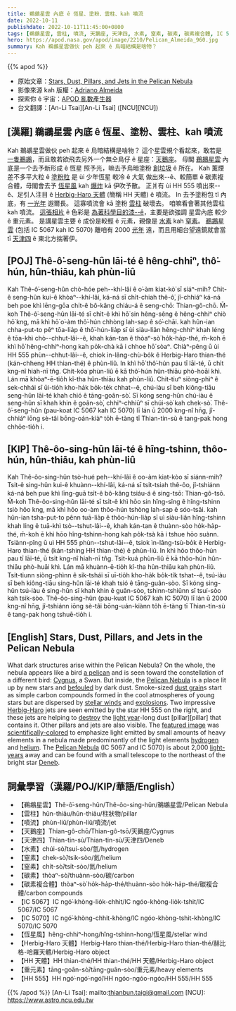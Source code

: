 ```yaml
---
title: 鵜鶘星雲 內底 ê 恆星、塗粉、雲柱、kah 噴流
date: 2022-10-11
publishdate: 2022-10-11T11:45:00+0800
tags: [鵜鶘星雲, 雲柱, 噴流, 天鵝座, 天津四, 水素, 窒素, 碳素, 碳素複合體, IC 5067, IC 5070, 恆星風, HH 天體, 重元素, HH 555]
hero: https://apod.nasa.gov/apod/image/2210/Pelican_Almeida_960.jpg
summary: Kah 鵜鶘星雲做伙 peh 起來 ê 烏暗結構是啥物？
---
```


{{% apod %}}

- 原始文章：[Stars, Dust, Pillars, and Jets in the Pelican Nebula](https://apod.nasa.gov/apod/ap221011.html)
- 影像來源 kah 版權：[Adriano Almeida](https://www.instagram.com/north.stargazer/)
- 探索你 ê 宇宙：[APOD 亂數產生器](http://apod.nasa.gov/apod/random_apod.html)
- 台文翻譯：[An-Li Tsai][An-Li Tsai] ([NCU][NCU])

## [漢羅] 鵜鶘星雲 內底 ê 恆星、塗粉、雲柱、kah 噴流
Kah 鵜鶘星雲做伙 peh 起來 ê 烏暗結構是啥物？
這个星雲規个看起來，敢若是 [一隻鵜鶘][a pelican]，而且敢若欲飛去另外一个無仝鳥仔 ê 星座：[天鵝座][Cygnus]。
毋閣 [鵜鶘星雲][Pelican Nebula 1] 內底是一个去予新形成 ê 恆星 照予光，嘛去予烏暗塗粉 [創垃圾][befouled] ê 所在。
Kah 薰煙差不多平大粒 ê [塗粉粒][dust grain] 是 ùi 少年恆星 較冷 ê 大氣 做出來--ê、較簡單 ê 碳素複合體，毋閣會去予 [恆星風][stellar winds] kah [爆炸][explosions] kā 伊吹予散。
正爿有 ùi HH 555 噴出來--ê、足引人注目 ê [Herbig-Haro 天體][Herbig-Haro]  (簡稱 HH 天體) ê 噴流。
In 去予塗粉包 tī 內底，有 [一光年][light year] 遐爾長。
這寡噴流會 kā 塗粉 [雲柱][pillar t] 破壞去。
咱嘛看會著其他雲柱 kah 噴流。
[這張相片][featured image] ê 色彩是 [為著科學目的漆--ê][scientifically-colored]，主要是欲強調 星雲內底 較少 ê 重元素。
是講星雲主要 ê 成份是較輕 ê 元素，親像是 [水素][hydrogen] kah [窒素][helium]。
[鵜鶘星雲][Pelican Nebula 2] (包括 IC 5067 kah IC 5070) 離咱有 2000 [光年][light-years] 遠，而且用細台望遠鏡就會當 tī [天津四][Deneb] ê 東北方揣著伊。

## [POJ] Thê-ô͘-seng-hûn lāi-té ê hêng-chhiⁿ, thô͘-hún, hûn-thiāu, kah phùn-liû
Kah Thê-ô͘-seng-hûn chò-hóe peh--khí-lâi ê o͘-àm kiat-kò͘ sī siáⁿ-mih?
Chit-ê seng-hûn kui-ê khòaⁿ--khí-lâi, ká-ná sī chi̍t-chiah thê-ô͘, jî-chhiáⁿ ká-ná beh poe khì lēng-gōa chi̍t-ê bô-kâng chiáu-á ê seng-chō: Thian-gô-chō.
M̄-koh Thê-ô͘-seng-hûn lāi-té sī chi̍t-ê khì hō͘ sin hêng-sêng ê hêng-chhiⁿ chiò hō͘ kng, mā khì hō͘ o͘-àm thô͘-hún chhòng lah-sap ê só͘-chāi.
kah hûn-ian chha-put-to pêⁿ tōa-lia̍p ê thô͘-hún-lia̍p sī ùi siàu-liân hêng-chhiⁿ khah léng ê tōa-khì chò--chhut-lâi--ê, khah kán-tan ê thòaⁿ-sò͘ ho̍k-ha̍p-thé, m̄-koh ē khì hō͘ hêng-chhiⁿ-hong kah po̍k-chà kā i chhoe hō͘ sòaⁿ.
Chiàⁿ-pêng ū ùi HH 555 phùn--chhut-lâi--ê, chiok ìn-lâng-chù-bo̍k ê Herbig-Haro thian-thé (kán-chheng HH thian-thé) ê phùn-liû.
In khì hō͘ thô͘-hún pau tī lāi-té, ū chi̍t kng-nî hiah-nī tn̂g.
Chit-kóa phùn-liû ē kā thô͘-hún hûn-thiāu phò-hoāi khì.
Lán mā khòaⁿ-ē-tio̍h kî-tha hûn-thiāu kah phùn-liû.
Chit-tiuⁿ siòng-phìⁿ ê sek-chhái sī ūi-tio̍h kho-ha̍k bo̍k-te̍k chhat--ê, chú-iàu sī beh kiông-tiāu seng-hûn lāi-té khah chió ê tāng-goân-sò͘.
Sī kóng seng-hûn chú-iàu ê seng-hûn sī khah khin ê goân-sò͘, chhiⁿ-chhiūⁿ sī chúi-sò͘ kah chek-sò͘.
Thê-ô͘-seng-hûn (pau-koat IC 5067 kah IC 5070) lī lán ū 2000 kng-nî hn̄g, jî-chhiáⁿ iōng sè-tâi bōng-oán-kiàⁿ to̍h ē-tàng tī Thian-tin-sù ê tang-pak hong chhōe-tio̍h i.

## [KIP] Thê-ôo-sing-hûn lāi-té ê hîng-tshinn, thôo-hún, hûn-thiāu, kah phùn-liû
Kah Thê-ôo-sing-hûn tsò-hué peh--khí-lâi ê oo-àm kiat-kòo sī siánn-mih?
Tsit-ê sing-hûn kui-ê khuànn--khí-lâi, ká-ná sī tsi̍t-tsiah thê-ôo, jî-tshiánn ká-ná beh pue khì līng-guā tsi̍t-ê bô-kâng tsiáu-á ê sing-tsō: Thian-gô-tsō.
M̄-koh Thê-ôo-sing-hûn lāi-té sī tsi̍t-ê khì hōo sin hîng-sîng ê hîng-tshinn tsiò hōo kng, mā khì hōo oo-àm thôo-hún tshòng lah-sap ê sóo-tsāi.
kah hûn-ian tsha-put-to pênn tuā-lia̍p ê thôo-hún-lia̍p sī uì siàu-liân hîng-tshinn khah líng ê tuā-khì tsò--tshut-lâi--ê, khah kán-tan ê thuànn-sòo ho̍k-ha̍p-thé, m̄-koh ē khì hōo hîng-tshinn-hong kah po̍k-tsà kā i tshue hōo suànn.
Tsiànn-pîng ū uì HH 555 phùn--tshut-lâi--ê, tsiok ìn-lâng-tsù-bo̍k ê Herbig-Haro thian-thé (kán-tshing HH thian-thé) ê phùn-liû.
In khì hōo thôo-hún pau tī lāi-té, ū tsi̍t kng-nî hiah-nī tn̂g.
Tsit-kuá phùn-liû ē kā thôo-hún hûn-thiāu phò-huāi khì.
Lán mā khuànn-ē-tio̍h kî-tha hûn-thiāu kah phùn-liû.
Tsit-tiunn siòng-phìnn ê sik-tshái sī uī-tio̍h kho-ha̍k bo̍k-ti̍k tshat--ê, tsú-iàu sī beh kiông-tiāu sing-hûn lāi-té khah tsió ê tāng-guân-sòo.
Sī kóng sing-hûn tsú-iàu ê sing-hûn sī khah khin ê guân-sòo, tshinn-tshiūnn sī tsuí-sòo kah tsik-sòo.
Thê-ôo-sing-hûn (pau-kuat IC 5067 kah IC 5070) lī lán ū 2000 kng-nî hn̄g, jî-tshiánn iōng sè-tâi bōng-uán-kiànn to̍h ē-tàng tī Thian-tin-sù ê tang-pak hong tshuē-tio̍h i.

## [English] Stars, Dust, Pillars, and Jets in the Pelican Nebula

What dark structures arise within the Pelican Nebula?
On the whole, the nebula appears like a bird [a pelican][a pelican] and is seen toward the constellation of a different bird: [Cygnus][Cygnus], a Swan.
But inside, the [Pelican Nebula][Pelican Nebula 1] is a place lit up by new stars and [befouled][befouled] by dark dust.
Smoke-sized [dust grain][dust grain]s start as simple carbon compounds formed in the cool atmospheres of young stars but are dispersed by [stellar winds][stellar winds] and [explosions][explosions].
Two impressive [Herbig-Haro][Herbig-Haro] jets are seen emitted by the star HH 555 on the right, and these jets are helping to [destroy][destroy] the [light year][light year]\-long dust [pillar][pillar] that contains it.
Other pillars and jets are also visible.
The [featured image][featured image] was [scientifically-colored][scientifically-colored] to emphasize light emitted by small amounts of heavy elements in a nebula made predominantly of the light elements [hydrogen][hydrogen] and [helium][helium].
The [Pelican Nebula][Pelican Nebula 2] (IC 5067 and IC 5070) is about 2,000 [light-years][light-years] away and can be found with a small telescope to the northeast of the bright star [Deneb][Deneb].

## 詞彙學習（漢羅/POJ/KIP/華語/English）
- 【鵜鶘星雲】Thê-ô͘-seng-hûn/Thê-ôo-sing-hûn/鵜鶘星雲/Pelican Nebula
- 【雲柱】hûn-thiāu/hûn-thiāu/柱狀物/pillar
- 【噴流】phùn-liû/phùn-liû/噴流/jet
- 【天鵝座】Thian-gô-chō/Thian-gô-tsō/天鵝座/Cygnus
- 【天津四】Thian-tin-sù/Thian-tin-sù/天津四/Deneb
- 【水素】chúi-sò͘/tsuí-sòo/氫/hydrogen
- 【窒素】chek-sò͘/tsik-sòo/氦/helium
- 【窒素】chi̍t-sò͘/tsi̍t-sòo/氦/helium
- 【碳素】thòaⁿ-sò͘/thuànn-sòo/碳/carbon
- 【碳素複合體】thòaⁿ-sò͘ ho̍k-ha̍p-thé/thuànn-sòo ho̍k-ha̍p-thé/碳複合體/carbon compounds
- 【IC 5067】IC ngó͘-khòng-lio̍k-chhit/IC ngóo-khòng-lio̍k-tshit/IC 5067/IC 5067
- 【IC 5070】IC ngó͘-khòng-chhit-khòng/IC ngóo-khòng-tshit-khòng/IC 5070/IC 5070
- 【恆星風】hêng-chhiⁿ-hong/hîng-tshinn-hong/恆星風/stellar wind
- 【Herbig-Haro 天體】Herbig-Haro thian-thé/Herbig-Haro thian-thé/赫比格-哈羅天體/Herbig-Haro object
- 【HH 天體】HH thian-thé/HH thian-thé/HH 天體/Herbig-Haro object
- 【重元素】tāng-goân-sò͘/tāng-guân-sòo/重元素/heavy elements
- 【HH 555】HH ngó͘-ngó͘-ngó͘/HH ngóo-ngóo-ngóo/HH 555/HH 555

{{% /apod %}}
[An-Li Tsai]: mailto:thianbun.taigi@gmail.com
[NCU]: https://www.astro.ncu.edu.tw

[copyright]: https://apod.nasa.gov/apod/fap/lib/about_apod.html#srapply
[License]: https://creativecommons.org/licenses/by/2.0/

[a pelican]:https://en.wikipedia.org/wiki/Pelican
[Cygnus]:https://chandra.harvard.edu/photo/constellations/cygnus.html
[Pelican Nebula 1]:https://en.wikipedia.org/wiki/Pelican_Nebula
[befouled]:http://lazerhorse.org/wp-content/uploads/2013/09/Potoo-weird-funny-bird-big-eyes-stare.jpg
[dust grain]:https://apod.nasa.gov/apod/ap030706.html
[stellar winds]:https://solarscience.msfc.nasa.gov/SolarWind.shtml
[explosions]:https://www.youtube.com/watch?v=wymMn-SmALY
[Herbig-Haro]:http://en.wikipedia.org/wiki/Herbig%E2%80%93Haro_object
[destroy]:https://apod.nasa.gov/apod/ap130324.html
[light year]:http://starchild.gsfc.nasa.gov/docs/StarChild/questions/question19.html
[pillar e]:https://apod.nasa.gov/apod/ap220925.html
[pillar t]:https://apod.tw/daily/20220925/
[featured image]:https://www.instagram.com/p/CenHt5SDQE6/
[scientifically-colored]:http://bf-astro.com/hubblep.htm
[hydrogen]:http://apod.nasa.gov/rjn/apod/lib/lament.html
[helium]:https://www.smithsonianmag.com/history/how-scientists-discovered-helium-first-alien-element-1868-180970057/
[Pelican Nebula 2]:http://apod.nasa.gov/cgi-bin/apod/apod_search?tquery=Pelican+Nebula
[light-years]:https://spaceplace.nasa.gov/light-year/en/
[Deneb]:https://earthsky.org/brightest-stars/deneb-among-the-farthest-stars-to-be-seen
